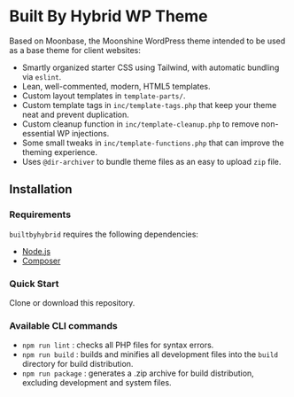 # Built By Hybrid WP Theme

Based on Moonbase, the Moonshine WordPress theme intended to be used as a base theme for client websites:

- Smartly organized starter CSS using Tailwind, with automatic bundling via `eslint`.
- Lean, well-commented, modern, HTML5 templates.
- Custom layout templates in `template-parts/`.
- Custom template tags in `inc/template-tags.php` that keep your theme neat and prevent duplication.
- Custom cleanup function in `inc/template-cleanup.php` to remove non-essential WP injections.
- Some small tweaks in `inc/template-functions.php` that can improve the theming experience.
- Uses `@dir-archiver` to bundle theme files as an easy to upload `zip` file.

## Installation

### Requirements

`builtbyhybrid` requires the following dependencies:

- [Node.js](https://nodejs.org/)
- [Composer](https://getcomposer.org/)

### Quick Start

Clone or download this repository.


### Available CLI commands

- `npm run lint` : checks all PHP files for syntax errors.
- `npm run build` : builds and minifies all development files into the `build` directory for build distribution.
- `npm run package` : generates a .zip archive for build distribution, excluding development and system files.
